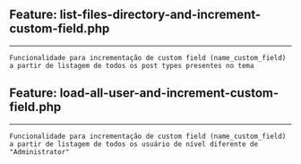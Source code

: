 ## Feature: list-files-directory-and-increment-custom-field.php

---

    Funcionalidade para incrementação de custom field (name_custom_field) a partir de listagem de todos os post types presentes no tema

## Feature: load-all-user-and-increment-custom-field.php

---

    Funcionalidade para incrementação de custom field (name_custom_field) a partir de listagem de todos os usuário de nível diferente de "Administrator"
